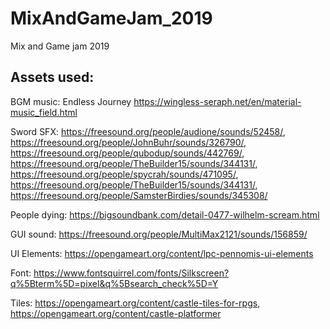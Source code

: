 # MixAndGameJam_2019
Mix and Game jam 2019

## Assets used:

BGM music: Endless Journey https://wingless-seraph.net/en/material-music_field.html

Sword SFX: https://freesound.org/people/audione/sounds/52458/, https://freesound.org/people/JohnBuhr/sounds/326790/, https://freesound.org/people/qubodup/sounds/442769/, https://freesound.org/people/TheBuilder15/sounds/344131/, https://freesound.org/people/spycrah/sounds/471095/, https://freesound.org/people/TheBuilder15/sounds/344131/, https://freesound.org/people/SamsterBirdies/sounds/345308/

People dying: https://bigsoundbank.com/detail-0477-wilhelm-scream.html

GUI sound: https://freesound.org/people/MultiMax2121/sounds/156859/

UI Elements: https://opengameart.org/content/lpc-pennomis-ui-elements

Font: https://www.fontsquirrel.com/fonts/Silkscreen?q%5Bterm%5D=pixel&q%5Bsearch_check%5D=Y

Tiles: https://opengameart.org/content/castle-tiles-for-rpgs, https://opengameart.org/content/castle-platformer
